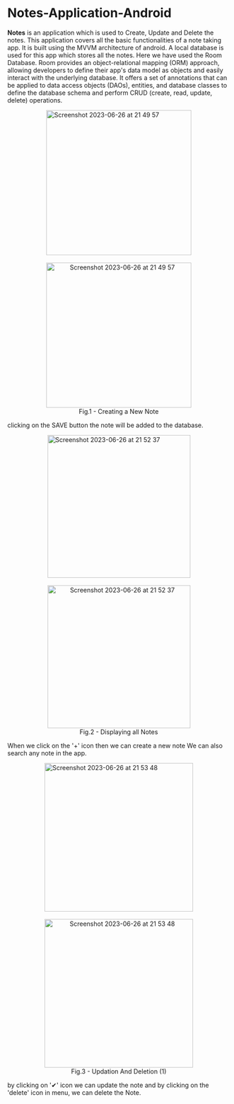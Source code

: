 # Notes-Application-Android
**Notes** is an application which is used to Create, Update and Delete the notes. This application covers all the basic functionalities 
of a note taking app. It is built using the MVVM architecture of android.
A local database is used for this app which stores all the notes. Here we have used the Room Database. 
Room provides an object-relational mapping (ORM) approach, allowing developers to define their app's data model as objects and 
easily interact with the underlying database. It offers a set of annotations that can be applied to data access objects (DAOs), 
entities, and database classes to define the database schema and perform CRUD (create, read, update, delete) operations.


<figure>
<img width="328" alt="Screenshot 2023-06-26 at 21 49 57" src="https://github.com/AashuShaikh/Notes-Application-Android/assets/117594152/ad5316cc-c764-47b4-9383-5d8403b6975b" style="display: block; margin: 0 auto;">
  <br>
<figcaption style="text-align: center;>Fig.1 - Creating a New Note</figcaption>
<figure align="center">
<img width="328" alt="Screenshot 2023-06-26 at 21 49 57" src="https://github.com/AashuShaikh/Notes-Application-Android/assets/117594152/ad5316cc-c764-47b4-9383-5d8403b6975b">
  <br/>
<figcaption>Fig.1 - Creating a New Note</figcaption>
</figure>
clicking on the SAVE button the note will be added to the database.

<figure>
<img width="323" alt="Screenshot 2023-06-26 at 21 52 37" src="https://github.com/AashuShaikh/Notes-Application-Android/assets/117594152/69978d45-86d5-4c02-8a5b-e51e09a20e09" style="display: block; margin: 0 auto;">
  <br>
<figcaption style="text-align: center;>Fig.2 - Displaying all Notes</figcaption>
<figure align="center">
<img width="323" alt="Screenshot 2023-06-26 at 21 52 37" src="https://github.com/AashuShaikh/Notes-Application-Android/assets/117594152/69978d45-86d5-4c02-8a5b-e51e09a20e09">
  <br/>
<figcaption>Fig.2 - Displaying all Notes</figcaption>
</figure>
When we click on the '+' icon then we can create a new note
We can also search any note in the app.

<figure>
<img width="336" alt="Screenshot 2023-06-26 at 21 53 48" src="https://github.com/AashuShaikh/Notes-Application-Android/assets/117594152/9ee822cd-d1bc-437e-ab29-2e110688e421" style="display: block; margin: 0 auto;">
  <br>
<figcaption style="text-align: center;>Fig.3 - Updation And Deletion (1)</figcaption>
<figure align="center">
<img width="336" alt="Screenshot 2023-06-26 at 21 53 48" src="https://github.com/AashuShaikh/Notes-Application-Android/assets/117594152/9ee822cd-d1bc-437e-ab29-2e110688e421">
  <br/>
<figcaption>Fig.3 - Updation And Deletion (1)</figcaption>
</figure>
by clicking on '✔' icon we can update the note and by clicking on the 'delete' icon in menu, we can delete the Note.
